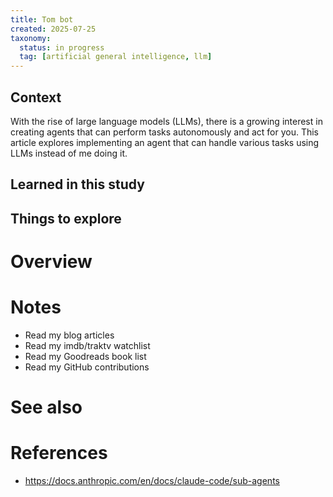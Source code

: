 ```yaml
---
title: Tom bot
created: 2025-07-25
taxonomy:
  status: in progress
  tag: [artificial general intelligence, llm]
---
```


## Context

With the rise of large language models (LLMs), there is a growing interest in creating agents that can perform tasks autonomously and act for you.
This article explores implementing an agent that can handle various tasks using LLMs instead of me doing it.

## Learned in this study

## Things to explore

# Overview

# Notes
* Read my blog articles
* Read my imdb/traktv watchlist
* Read my Goodreads book list
* Read my GitHub contributions

# See also

# References
* https://docs.anthropic.com/en/docs/claude-code/sub-agents
